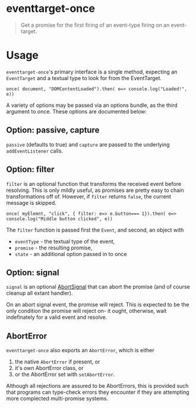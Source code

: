# eventtarget-once

> Get a promise for the first firing of an event-type firing on an event-target.

# Usage

`eventtarget-once`'s primary interface is a single method, expecting an `EventTarget` and a textual type to look for from the EventTarget.

```
once( document, "DOMContentLoaded").then( e=> console.log("Loaded!", e))
```

A variety of options may be passed via an options bundle, as the third argument to once. These options are documented below:


## Option: passive, capture

`passive` (defaults to true) and `capture` are passed to the underlying `addEventListener` calls.

## Option: filter

`filter` is an optional function that transforms the received event before resolving. This is only mildly useful, as promises are pretty easy to chain transformations off of. However, if `filter` returns `false`, the current message is skipped.

```
once( myElemnt, "click", { filter: e=> e.button=== 1}).then( e=> console.log("Middle button clicked", e))
```

The `filter` function is passed first the `Event`, and second, an object with
* `eventType` - the textual type of the event,
* `promise` - the resulting promise,
* `state` - an additional option passed in to once

## Option: signal

`signal` is an optional [AbortSignal](https://dom.spec.whatwg.org/#abortsignal) that can abort the promise (and of course cleanup all extant handler).

On an abort signal event, the promise will reject. This is expected to be the only condition the promise will reject on- it ought, otherwise, wait indefinately for a valid event and resolve.

## AbortError

`eventtarget-once` also exports an `AbortError`, which is either
1. the native `AbortError` if present, or
2. it's own AbortError class, or
3. or the AbortError set with `setAbortError`.

Although all rejections are assured to be AbortErrors, this is provided such that programs can type-check errors they encounter if they are attempting more complected multi-promise systems.
